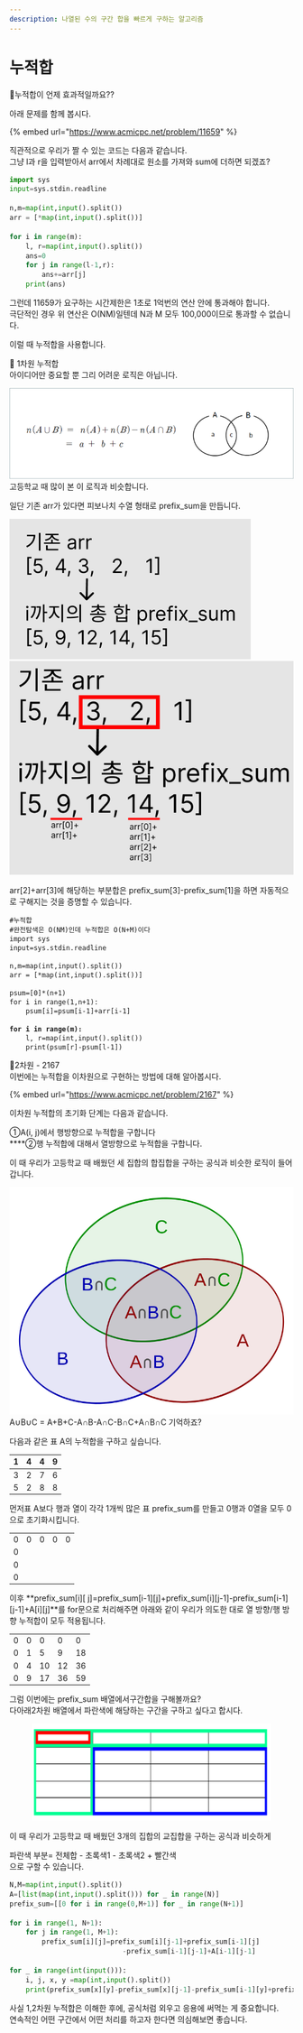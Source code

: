 ```yaml
---
description: 나열된 수의 구간 합을 빠르게 구하는 알고리즘
---
```


# 누적합

📌누적합이 언제 효과적일까요??

아래 문제를 함께 봅시다.

{% embed url="https://www.acmicpc.net/problem/11659" %}

직관적으로 우리가 짤 수 있는 코드는 다음과 같습니다.\
그냥 l과 r을 입력받아서 arr에서 차례대로 원소를 가져와 sum에 더하면 되겠죠?

```python
import sys
input=sys.stdin.readline

n,m=map(int,input().split())
arr = [*map(int,input().split())]

for i in range(m):
    l, r=map(int,input().split())
    ans=0
    for j in range(l-1,r):
        ans+=arr[j]
    print(ans)
```

그런데 11659가 요구하는 시간제한은 1초로 1억번의 연산 안에 통과해야 합니다.\
극단적인 경우 위 연산은 O(NM)일텐데 N과 M 모두 100,000이므로 통과할 수 없습니다.

이럴 때 누적합을 사용합니다.

📌  1차원 누적합\
아이디어만 중요할 뿐 그리 어려운 로직은 아닙니다.

![](<../.gitbook/assets/image (13).png>)고등학교 때 많이 본 이 로직과 비슷합니다.

일단 기존 arr가 있다면 피보나치 수열 형태로 prefix\_sum을 만듭니다.

![](<../.gitbook/assets/image (3) (6).png>)![](<../.gitbook/assets/image (25).png>)

arr\[2]+arr\[3]에 해당하는 부분합은 prefix\_sum\[3]-prefix\_sum\[1]을 하면 자동적으로 구해지는 것을 증명할 수 있습니다.

<pre class="language-python"><code class="lang-python">#누적합
#완전탐색은 O(NM)인데 누적합은 O(N+M)이다
import sys
input=sys.stdin.readline

n,m=map(int,input().split())
arr = [*map(int,input().split())]

psum=[0]*(n+1)
for i in range(1,n+1):
    psum[i]=psum[i-1]+arr[i-1]

<strong>for i in range(m):
</strong>    l, r=map(int,input().split())
    print(psum[r]-psum[l-1])
</code></pre>

📌2차원 - 2167\
이번에는 누적합을 이차원으로 구현하는 방법에 대해 알아봅시다.

{% embed url="https://www.acmicpc.net/problem/2167" %}

이차원 누적합의 초기화 단계는 다음과 같습니다.

①A(i, j)에서 행방향으로 누적합을 구합니다\
****②행 누적합에 대해서 열방향으로 누적합을 구합니다.

이 때 우리가 고등학교 때 배웠던 세 집합의 합집합을 구하는 공식과 비슷한 로직이 들어갑니다.

![](<../.gitbook/assets/image (22).png>)A∪B∪C = A+B+C-A∩B-A∩C-B∩C+A∩B∩C 기억하죠?

다음과 같은 표 A의 누적합을 구하고 싶습니다.

|  1 | 4 | 4 | 9 |
| -- | - | - | - |
| 3  | 2 | 7 | 6 |
| 5  | 2 | 8 | 8 |

먼저표 A보다 행과 열이 각각 1개씩 많은 표 prefix\_sum를 만들고 0행과 0열을 모두 0으로 초기화시킵니다.

|   |   |   |   |   |
| - | - | - | - | - |
| 0 | 0 | 0 | 0 | 0 |
| 0 |   |   |   |   |
| 0 |   |   |   |   |
| 0 |   |   |   |   |

이후 **prefix\_sum\[i]\[ j]=prefix\_sum\[i-1]\[j]+prefix\_sum\[i]\[j-1]-prefix\_sum\[i-1]\[j-1]+A\[i]\[j]**를 for문으로 처리해주면 아래와 같이 우리가 의도한 대로 열 방향/행 방향 누적합이 모두 적용됩니다.

|   |   |    |    |    |
| - | - | -- | -- | -- |
| 0 | 0 | 0  | 0  | 0  |
| 0 | 1 | 5  | 9  | 18 |
| 0 | 4 | 10 | 12 | 36 |
| 0 | 9 | 17 | 36 | 59 |

그럼 이번에는 prefix\_sum 배열에서구간합을 구해볼까요?\
다아래2차원 배열에서 파란색에 해당하는 구간을 구하고 싶다고 합시다.

<figure><img src="../.gitbook/assets/image (28).png" alt=""><figcaption></figcaption></figure>

이 때 우리가 고등학교 때 배웠던 3개의 집합의 교집합을 구하는 공식과 비슷하게&#x20;

파란색 부분=  전체합 - 초록색1 - 초록색2 + 빨간색 \
으로 구할 수 있습니다.

```python
N,M=map(int,input().split())
A=[list(map(int,input().split())) for _ in range(N)]
prefix_sum=[[0 for i in range(0,M+1)] for _ in range(N+1)]

for i in range(1, N+1):
    for j in range(1, M+1):
        prefix_sum[i][j]=prefix_sum[i][j-1]+prefix_sum[i-1][j]
                            -prefix_sum[i-1][j-1]+A[i-1][j-1]

for _ in range(int(input())):
    i, j, x, y =map(int,input().split())
    print(prefix_sum[x][y]-prefix_sum[x][j-1]-prefix_sum[i-1][y]+prefix_sum[i-1][j-1])
```



사실 1,2차원 누적합은 이해한 후에, 공식처럼 외우고 응용에 써먹는 게 중요합니다. \
연속적인 어떤 구간에서 어떤 처리를 하고자 한다면 의심해보면 좋습니다.&#x20;

